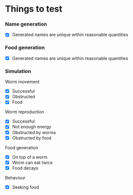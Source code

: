 # Things to test

### Name generation

 * [x] Generated names are unique within reasonable quantities

### Food generation

 * [x] Generated names are unique within reasonable quantities

### Simulation

Worm movement
 * [x] Successful
 * [x] Obstructed
 * [x] Food

Worm reproduction 
 * [x] Successful
 * [x] Not enough energy
 * [x] Obstructed by worms
 * [x] Obstructed by food

Food generation
 * [x] On top of a worm
 * [x] Worm can eat twice 
 * [x] Food decays 

Behaviour
 * [x] Seeking food
